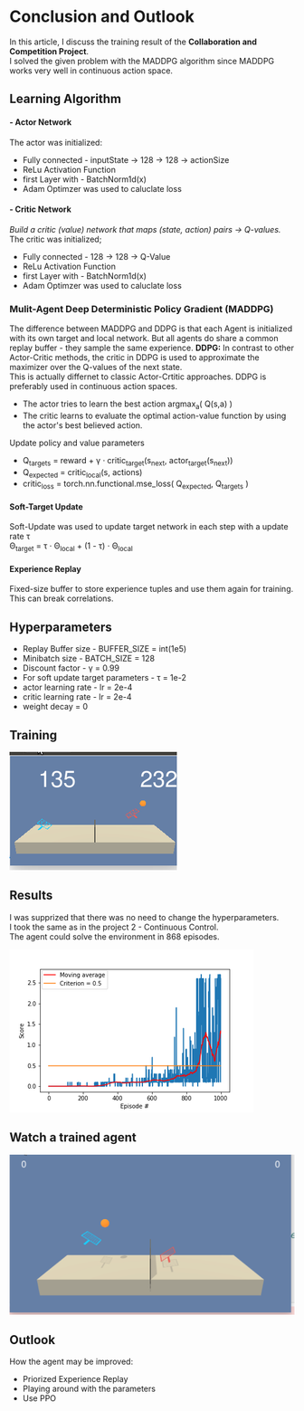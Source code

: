[//]: # (Image References)

[image1]: MADDPG_training.gif "Training"
[image2]: MADDPG_tennis.gif "Trained_Agent"

# Conclusion and Outlook
In this article, I discuss the training result of the **Collaboration and Competition Project**.   
I solved the given problem with the MADDPG algorithm since MADDPG works very well in continuous action space.

## Learning Algorithm

#### - Actor Network
The actor was initialized:
* Fully connected - inputState -> 128 -> 128 -> actionSize
* ReLu Activation Function 
* first Layer with - BatchNorm1d(x)
* Adam Optimzer was used to caluclate loss

#### - Critic Network
*Build a critic (value) network that maps (state, action) pairs -> Q-values.*  
The critic was initialized;
* Fully connected - 128 -> 128 -> Q-Value
* ReLu Activation Function 
* first Layer with - BatchNorm1d(x)
* Adam Optimzer was used to caluclate loss

### Mulit-Agent Deep Deterministic Policy Gradient (MADDPG)
The difference between MADDPG and DDPG is that each Agent is initialized with its own target and local network.
But all agents do share a common replay buffer - they sample the same experience.
**DDPG:**
In contrast to other Actor-Critic methods, the critic in DDPG is used to approximate the maximizer over the Q-values of the next state.  
This is actually differnet to classic Actor-Crtitic approaches. DDPG is preferably used in continuous action spaces.    
* The actor tries to learn the best action argmax<sub>a</sub>( Q(s,a) )  
* The critic learns to evaluate the optimal action-value function by using the actor's best believed action.

Update policy and value parameters   
* Q<sub>targets</sub> = reward + &gamma; &middot; critic<sub>target</sub>(s<sub>next</sub>, actor<sub>target</sub>(s<sub>next</sub>))  
* Q<sub>expected</sub> = critic<sub>local</sub>(s, actions)  
* critic<sub>loss</sub> = torch.nn.functional.mse_loss( Q<sub>expected</sub>, Q<sub>targets</sub> )
        
#### Soft-Target Update 
Soft-Update was used to update target network in each step with a update rate &tau;  
&Theta;<sub>target</sub> = &tau; &middot; &Theta;<sub>local</sub> + (1 - &tau;) &middot; &Theta;<sub>local</sub>

#### Experience Replay
Fixed-size buffer to store experience tuples and use them again for training. This can break correlations.

## Hyperparameters
* Replay Buffer size - BUFFER_SIZE = int(1e5)
* Minibatch size - BATCH_SIZE = 128
* Discount factor - &gamma; = 0.99 
* For soft update target parameters - &tau; = 1e-2
* actor learning rate - lr = 2e-4 
* critic learning rate - lr = 2e-4
* weight decay = 0  

## Training
![Training Process][image1]

## Results
I was supprized that there was no need to change the hyperparameters.  
I took the same as in the project 2 - Continuous Control.  
The agent could solve the environment in 868 episodes.

![Plot- Rewards](./result.png)

## Watch a trained agent
![Trained Agent][image2]


## Outlook
How the agent may be improved:
* Priorized Experience Replay
* Playing around with the parameters
* Use PPO
